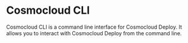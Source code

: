 # Cosmocloud CLI

Cosmocloud CLI is a command line interface for Cosmocloud Deploy. It allows you to interact with Cosmocloud Deploy from the command line.
